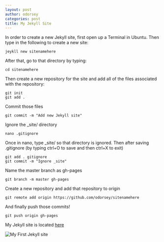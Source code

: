 ```yaml
---
layout: post
author: odorsey
categories: post
title: My Jekyll Site
---
```


In order to create a new Jekyll site, first open up a Terminal in Ubuntu. Then type in the following to create a new site:
```
jeykll new sitenamehere
```

After that, go to that directory by typing:
```
cd sitenamehere
```
Then create a new repository for the site and add all of the files associated with the repository:
```
git init
git add .
```

Commit those files
```
git commit -m "Add new Jekyll site"
```

Ignore the _site/ directory
```
nano .gitignore
```

Once in nano, type _site/ so that directory is ignored. Then after saving .gitignore (by typing ctrl+O to save and then ctrl+X to exit)
```
git add . gitignore
git commit -m "Ignore _site"
```

Name the master branch as gh-pages
```
git branch -m master gh-pages
```

Create a new repository and add that repository to origin
```
git remote add origin https://github.com/odorsey/sitenamehere
```
And finally push those commits!
```
git push origin gh-pages
```

My Jekyll site is located [here](http://odorsey.github.io/mysite/)

![My First Jekyll site](http://img201.imageshack.us/img201/7043/sri7.jpg "My First Jekyll Site")
